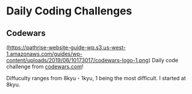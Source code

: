 # Daily Coding Challenges

## Codewars
(https://pathrise-website-guide-wp.s3.us-west-1.amazonaws.com/guides/wp-content/uploads/2019/06/10173017/codewars-logo-1.png)
Daily code challenge from [codewars.com](https://www.codewars.com/)! 

Diffuculty ranges from 8kyu - 1kyu, 1 being the most difficult. I started at 8kyu. 